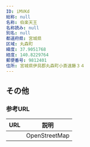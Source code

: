 ```yaml
---
ID: iMVKd
総称: null
名称: 伯楽天王
名称読み: null
別名: null
都道府県: 宮城県
区域: 丸森町
緯度: 37.9051768
経度: 140.8229764
郵便番号: 9812401
住所: 宮城県伊具郡丸森町小斎遠藤３４
---
```


## その他

### 参考URL

| URL | 説明          |
| --- | ------------- |
|     | OpenStreetMap |
